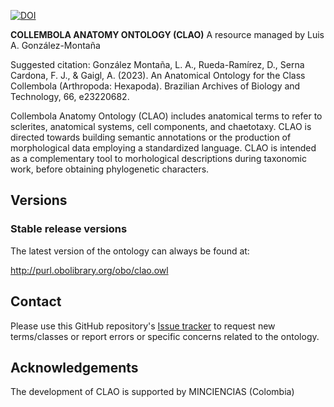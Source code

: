 
[![DOI](https://zenodo.org/badge/DOI/10.5281/zenodo.4660387.svg)](https://doi.org/10.5281/zenodo.4660387)

**COLLEMBOLA ANATOMY ONTOLOGY (CLAO)**
A resource managed by Luis A. González-Montaña

Suggested citation: González Montaña, L. A., Rueda-Ramírez, D., Serna Cardona, F. J., & Gaigl, A. (2023). An Anatomical Ontology for the Class Collembola (Arthropoda: Hexapoda). Brazilian Archives of Biology and Technology, 66, e23220682.

Collembola Anatomy Ontology (CLAO) includes anatomical terms to refer to sclerites, anatomical systems, cell components, and chaetotaxy. CLAO is directed towards building semantic annotations or the production of morphological data employing a standardized language. CLAO is intended as a complementary tool to morhological descriptions during taxonomic work, before obtaining phylogenetic characters.
## Versions

### Stable release versions

The latest version of the ontology can always be found at:

http://purl.obolibrary.org/obo/clao.owl
## Contact
Please use this GitHub repository's [Issue tracker](https://github.com/luis-gonzalez-m/Collembola/issues) to request new terms/classes or report errors or specific concerns related to the ontology.
## Acknowledgements
The development of CLAO is supported by MINCIENCIAS (Colombia)
